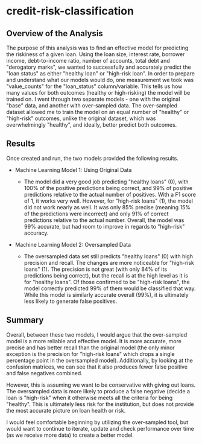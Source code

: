 # credit-risk-classification

## Overview of the Analysis
The purpose of this analysis was to find an effective model for predicting the riskiness of a given loan. Using the loan size, interest rate, borrower income, debt-to-income ratio, number of accounts, total debt and "derogatory marks", we wanted to successfully and accurately predict the "loan status" as either "healthy loan" or "high-risk loan". In order to prepare and understand what our models would do, one measurement we took was "value_counts" for the "loan_status" column/variable. This tells us how many values for both outcomes (healthy or high-risking) the model will be trained on. I went through two separate models - one with the original "base" data, and another with over-sampled data. The over-sampled dataset allowed me to train the model on an equal number of "healthy" or "high-risk" outcomes, unlike the original dataset, which was overwhelmingly "healthy", and ideally, better predict both outcomes.

## Results

Once created and run, the two models provided the following results.

* Machine Learning Model 1: Using Original Data
  * The model did a very good job predicting "healthy loans" (0), with 100% of the positive predictions being correct, and 99% of positive predictions relative to the actual number of positives. With a F1 score of 1, it works very well. However, for "high-risk loans" (1), the model did not work nearly as well. It was only 85% precise (meaning 15% of the predictions were incorrect) and only 91% of correct predictions relative to the actual number. Overall, the model was 99% accurate, but had room to improve in regards to "high-risk" accuracy. 

  
* Machine Learning Model 2: Oversampled Data
  * The oversampled data set still predicts "healthy loans" (0) with high precision and recall. The changes are more noticeable for "high-risk loans" (1). The precision is not great (with only 84% of its predictions being correct), but the recall is at the high level as it is for "healthy loans". Of those confirmed to be "high-risk loans", the model correctly predicted 99% of them would be classified that way. While this model is similarly accurate overall (99%), it is ultimately less likely to generate false positives.

## Summary
Overall, between these two models, I would argue that the over-sampled model is a more reliable and effective model. It is more accurate, more precise and has better recall than the original model (the only minor exception is the precision for "high-risk loans" which drops a single percentage point in the oversampled model). Additionally, by looking at the confusion matrices, we can see that it also produces fewer false positive and false negatives combined.

However, this is assuming we want to be conservative with giving out loans. The oversampled data is more likely to produce a false negative (decide a loan is "high-risk" when it otherwise meets all the criteria for being "healthy". This is ultimately less risk for the institution, but does not provide the most accurate picture on loan health or risk.

I would feel comfortable beginning by utilizing the over-sampled tool, but would want to continue to iterate, update and check performance over time (as we receive more data) to create a better model.
